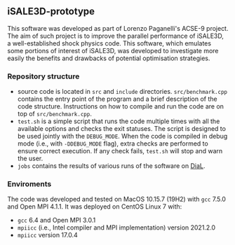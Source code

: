 ## iSALE3D-prototype

This software was developed as part of Lorenzo Paganelli's ACSE-9 project.
The aim of such project is to improve the parallel performance of iSALE3D, a
well-established shock physics code. This software, which emulates some portions of
interest of iSALE3D, was developed to investigate more easily the benefits and 
drawbacks of potential optimisation strategies.

### Repository structure

- source code is located in `src` and `include` directories. 
  `src/benchmark.cpp` contains the entry point of the program and a brief
  description of the code structure. Instructions on how to compile and run the
  code are on top of  `src/benchmark.cpp`.
- `test.sh` is a simple script that runs the code multiple times with all the available options and checks
  the exit statuses. The script is designed to be used jointly with the `DEBUG_MODE`. When the code
  is compiled in debug mode (i.e., with `-DDEBUG_MODE` flag), extra checks are performed
  to ensure correct execution. If any check fails, `test.sh` will stop and warn the user.
- `jobs` contains the results of various runs of the software on [DiaL](https://www2.le.ac.uk/offices/itservices/ithelp/services/hpc/dirac).

### Enviroments

The code was developed and tested on MacOS 10.15.7 (19H2) with `gcc` 7.5.0 and Open MPI 4.1.1.
It was deployed on CentOS Linux 7 with:
- `gcc` 6.4 and Open MPI 3.0.1
- `mpiicc` (i.e., Intel compiler and MPI implementation) version 2021.2.0
- `mpiicc` version 17.0.4
